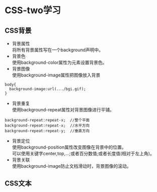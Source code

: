 # CSS-two学习
## CSS背景
- 背景属性  
将所有背景属性写在一个background声明中。
- 背景色  
使用background-color属性为元素设置背景色。
- 背景图像  
使用background-image属性把图像放入背景
```
body{
  background-image:url(.../bgi.gif);
}
```
- 背景重复  
使用background-repeat属性对背景图像进行平铺。
```
background-repeat:repeat-x;  //整个平面
background-repeat:repeat-x;  //水平方向
background-repeat:repeat-y;  //垂直方向
```
- 背景定位  
使用background-position属性改变图像在背景中的位置。  
可以使用关键字center,top,...;或者百分数值;或者长度值(相对于左上角)。
- 背景关联  
使用background-image防止文档滑动时，背景图像的滚动。
## CSS文本
